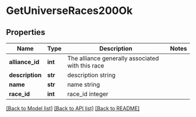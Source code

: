 # GetUniverseRaces200Ok

## Properties
Name | Type | Description | Notes
------------ | ------------- | ------------- | -------------
**alliance_id** | **int** | The alliance generally associated with this race | 
**description** | **str** | description string | 
**name** | **str** | name string | 
**race_id** | **int** | race_id integer | 

[[Back to Model list]](../README.md#documentation-for-models) [[Back to API list]](../README.md#documentation-for-api-endpoints) [[Back to README]](../README.md)


